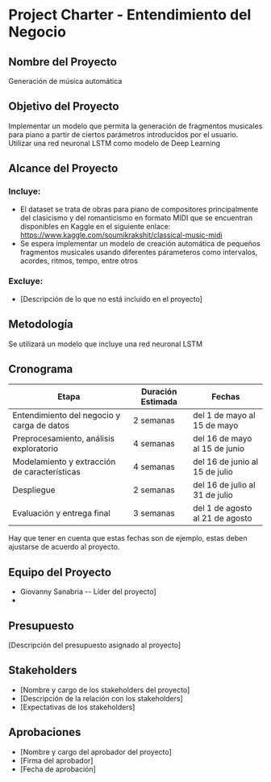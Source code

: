 # Project Charter - Entendimiento del Negocio

## Nombre del Proyecto

Generación de música automática

## Objetivo del Proyecto

Implementar un modelo que permita la generación de fragmentos musicales para piano a partir de ciertos parámetros introducidos por el usuario.
Utilizar una red neuronal LSTM como modelo de Deep Learning

## Alcance del Proyecto

### Incluye:

- El dataset se trata de obras para piano de compositores  principalmente del clasicismo y del romanticismo en formato MIDI que se encuentran disponibles en Kaggle en el siguiente enlace: https://www.kaggle.com/soumikrakshit/classical-music-midi 
- Se espera implementar un modelo de creación automática de pequeños fragmentos musicales usando diferentes párameteros como intervalos, acordes, ritmos, tempo, entre otros

### Excluye:

- [Descripción de lo que no está incluido en el proyecto]

## Metodología

Se utilizará un modelo que incluye una red neuronal LSTM

## Cronograma

| Etapa | Duración Estimada | Fechas |
|------|---------|-------|
| Entendimiento del negocio y carga de datos | 2 semanas | del 1 de mayo al 15 de mayo |
| Preprocesamiento, análisis exploratorio | 4 semanas | del 16 de mayo al 15 de junio |
| Modelamiento y extracción de características | 4 semanas | del 16 de junio al 15 de julio |
| Despliegue | 2 semanas | del 16 de julio al 31 de julio |
| Evaluación y entrega final | 3 semanas | del 1 de agosto al 21 de agosto |

Hay que tener en cuenta que estas fechas son de ejemplo, estas deben ajustarse de acuerdo al proyecto.

## Equipo del Proyecto

- Giovanny Sanabria -- Líder del proyecto]
- 

## Presupuesto

[Descripción del presupuesto asignado al proyecto]

## Stakeholders

- [Nombre y cargo de los stakeholders del proyecto]
- [Descripción de la relación con los stakeholders]
- [Expectativas de los stakeholders]

## Aprobaciones

- [Nombre y cargo del aprobador del proyecto]
- [Firma del aprobador]
- [Fecha de aprobación]
